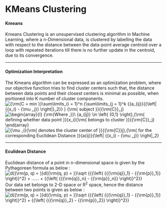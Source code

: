 # KMeans Clustering

#### Kmeans

Kmeans Clustering is an unsupervised clustering algorithm in Machine Learning, where a n-Dimensional data, is clustered by labelling the data with respect to the distance between the data-point  average centroid over a loop with repeated iterations till there is no further update in the centroid, due to its convergence.

---

#### Optimization Interpretation

The Kmeans algorithm can be expressed as an optimization problem, where our objective function tries to find cluster centers such that, the distance between data points and their closest centers is minimal as possible, when portioned into K number of cluster components.  
![{\rm{C = min }}\sum\limits_{i = 1}^n {\sum\limits_{j = 1}^k {{a_{ij}}{{\left\| {{x_i} - {\mu _j}} \right\|}_2}} } {\rm{ subject }}{{\rm{C}}_j}](http://chart.apis.google.com/chart?cht=tx&chs=1x0&chf=bg,s,FFFFFF00&chco=000000&chl=%7B%5Crm%7BC%20%3D%20min%20%7D%7D%5Csum%5Climits_%7Bi%20%3D%201%7D%5En%20%7B%5Csum%5Climits_%7Bj%20%3D%201%7D%5Ek%20%7B%7Ba_%7Bij%7D%7D%7B%7B%5Cleft%5C%7C%20%7B%7Bx_i%7D%20-%20%7B%5Cmu%20_j%7D%7D%20%5Cright%5C%7C%7D_2%7D%7D%20%7D%20%7B%5Crm%7B%20subject%20%7D%7D%7B%7B%5Crm%7BC%7D%7D_j%7D)  
![\begin{array}{l} {\rm{Where ,}}\\ {a_{ij}} \in \left\{ {0,1} \right\},{\rm{ defining whether data point }}{x_i}{\rm{ belongs to cluster }}{{\rm{C}}_j} \end{array}](http://chart.apis.google.com/chart?cht=tx&chs=1x0&chf=bg,s,FFFFFF00&chco=000000&chl=%5Cbegin%7Barray%7D%7Bl%7D%0A%7B%5Crm%7BWhere%20%2C%7D%7D%5C%5C%0A%7Ba_%7Bij%7D%7D%20%5Cin%20%5Cleft%5C%7B%20%7B0%2C1%7D%20%5Cright%5C%7D%2C%7B%5Crm%7B%20defining%20whether%20data%20point%20%7D%7D%7Bx_i%7D%7B%5Crm%7B%20belongs%20to%20cluster%20%7D%7D%7B%7B%5Crm%7BC%7D%7D_j%7D%0A%5Cend%7Barray%7D)  
![{\mu _i}{\rm{ denotes the cluster center of }}{{\rm{C}}_j},{\rm{ for the corresponding Euclidean Distance }}{a_{ij}}{\left\| {{x_i} - {\mu _j}} \right\|_2}](http://chart.apis.google.com/chart?cht=tx&chs=1x0&chf=bg,s,FFFFFF00&chco=000000&chl=%7B%5Cmu%20_i%7D%7B%5Crm%7B%20denotes%20the%20cluster%20center%20of%20%7D%7D%7B%7B%5Crm%7BC%7D%7D_j%7D%2C%7B%5Crm%7B%20for%20the%20corresponding%20Euclidean%20Distance%20%7D%7D%7Ba_%7Bij%7D%7D%7B%5Cleft%5C%7C%20%7B%7Bx_i%7D%20-%20%7B%5Cmu%20_j%7D%7D%20%5Cright%5C%7C_2%7D)  

-----
#### Eculidean Distance
Euclidean distance of a point in n-dimensional space is given by the Pythagorean formula as below :
![d({\rm{p, q) = }}d({\rm{q, p) = }}\sqrt {{{\left( {{{\rm{q}}_1} - {{\rm{p}}_1}} \right)}^2} + ...... + {{\left( {{{\rm{q}}_n} - {{\rm{p}}_n}} \right)}^2}} ](http://chart.apis.google.com/chart?cht=tx&chs=1x0&chf=bg,s,FFFFFF00&chco=000000&chl=d%28%7B%5Crm%7Bp%2C%20q%29%20%3D%20%7D%7Dd%28%7B%5Crm%7Bq%2C%20p%29%20%3D%20%7D%7D%5Csqrt%20%7B%7B%7B%5Cleft%28%20%7B%7B%7B%5Crm%7Bq%7D%7D_1%7D%20-%20%7B%7B%5Crm%7Bp%7D%7D_1%7D%7D%20%5Cright%29%7D%5E2%7D%20%2B%20......%20%2B%20%7B%7B%5Cleft%28%20%7B%7B%7B%5Crm%7Bq%7D%7D_n%7D%20-%20%7B%7B%5Crm%7Bp%7D%7D_n%7D%7D%20%5Cright%29%7D%5E2%7D%7D%20)  
Our data set belongs to 2-D space or R<sup>2</sup> space, hence the distance between two points is given as below :
![d({\rm{p, q) = }}d({\rm{q, p) = }}\sqrt {{{\left( {{{\rm{q}}_1} - {{\rm{p}}_1}} \right)}^2} + {{\left( {{{\rm{q}}_2} - {{\rm{p}}_2}} \right)}^2}} ](http://chart.apis.google.com/chart?cht=tx&chs=1x0&chf=bg,s,FFFFFF00&chco=000000&chl=d%28%7B%5Crm%7Bp%2C%20q%29%20%3D%20%7D%7Dd%28%7B%5Crm%7Bq%2C%20p%29%20%3D%20%7D%7D%5Csqrt%20%7B%7B%7B%5Cleft%28%20%7B%7B%7B%5Crm%7Bq%7D%7D_1%7D%20-%20%7B%7B%5Crm%7Bp%7D%7D_1%7D%7D%20%5Cright%29%7D%5E2%7D%20%2B%20%7B%7B%5Cleft%28%20%7B%7B%7B%5Crm%7Bq%7D%7D_2%7D%20-%20%7B%7B%5Crm%7Bp%7D%7D_2%7D%7D%20%5Cright%29%7D%5E2%7D%7D%20)
